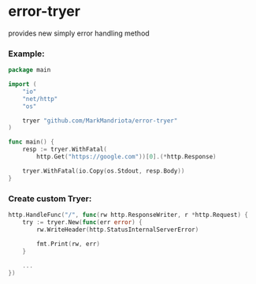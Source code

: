 # error-tryer
provides new simply error handling method

### Example:
```go
package main

import (
	"io"
	"net/http"
	"os"

	tryer "github.com/MarkMandriota/error-tryer"
)

func main() {
	resp := tryer.WithFatal(
		http.Get("https://google.com"))[0].(*http.Response)

	tryer.WithFatal(io.Copy(os.Stdout, resp.Body))
}
```

### Create custom Tryer:
```go
http.HandleFunc("/", func(rw http.ResponseWriter, r *http.Request) {
	try := tryer.New(func(err error) {
		rw.WriteHeader(http.StatusInternalServerError)

		fmt.Print(rw, err)
	}
	
	...
})
```
